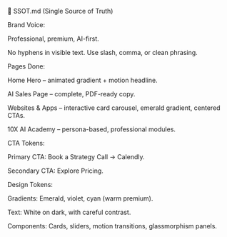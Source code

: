 📖 SSOT.md (Single Source of Truth)

Brand Voice:

Professional, premium, AI-first.

No hyphens in visible text. Use slash, comma, or clean phrasing.

Pages Done:

Home Hero – animated gradient + motion headline.

AI Sales Page – complete, PDF-ready copy.

Websites & Apps – interactive card carousel, emerald gradient, centered CTAs.

10X AI Academy – persona-based, professional modules.

CTA Tokens:

Primary CTA: Book a Strategy Call → Calendly.

Secondary CTA: Explore Pricing.

Design Tokens:

Gradients: Emerald, violet, cyan (warm premium).

Text: White on dark, with careful contrast.

Components: Cards, sliders, motion transitions, glassmorphism panels.
